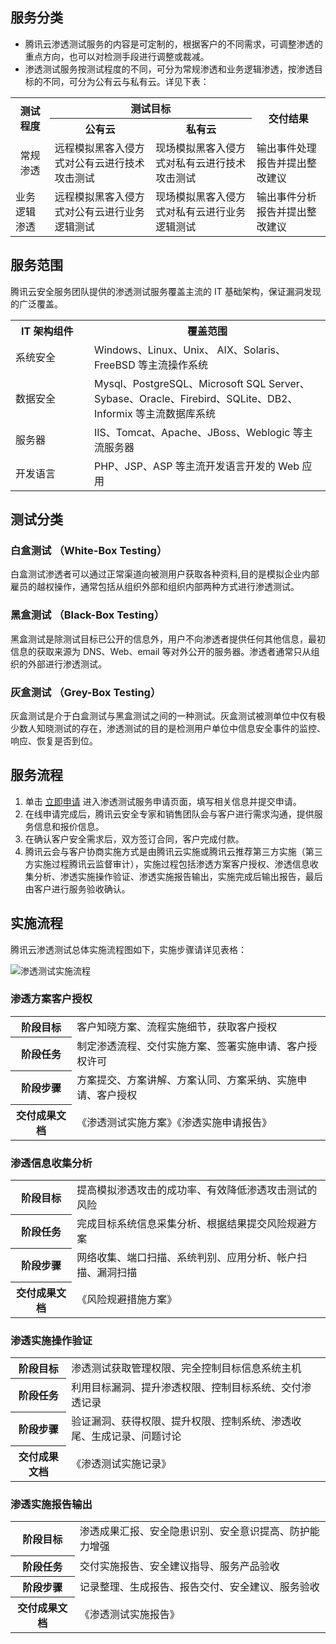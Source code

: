 ## 服务分类
- 腾讯云渗透测试服务的内容是可定制的，根据客户的不同需求，可调整渗透的重点方向，也可以对检测手段进行调整或裁减。
- 渗透测试服务按测试程度的不同，可分为常规渗透和业务逻辑渗透，按渗透目标的不同，可分为公有云与私有云。详见下表：

<table>
<tr align=center>
<th rowspan="2"> <b>测试程度</b>  </th>
<th colspan="2" > <b>测试目标</b> </th>
<th rowspan="2"> <b>交付结果</b></th>
</tr>
<tr align=center>
<th><b>公有云</b></th>
<th><b>私有云</b></th>
</tr>
<tr>
<td align=center>常规渗透</td>
<td>远程模拟黑客入侵方式对公有云进行技术攻击测试</td>
<td>现场模拟黑客入侵方式对私有云进行技术攻击测试</td>
<td>输出事件处理报告并提出整改建议</td>
</tr>
<tr>
<td>业务逻辑渗透</td>
<td>远程模拟黑客入侵方式对公有云进行业务逻辑测试</td>
<td>现场模拟黑客入侵方式对私有云进行业务逻辑测试</td>
<td>输出事件分析报告并提出整改建议</td>
</tr>
</table>

## 服务范围
腾讯云安全服务团队提供的渗透测试服务覆盖主流的 IT 基础架构，保证漏洞发现的广泛覆盖。
<table>
<tbody><tr>
<th width=110> <b>IT 架构组件</b>  </th>
<th  > <b>覆盖范围</b> </th>
</tr>
<tr>
<td>系统安全</td>
<td>Windows、Linux、Unix、 AIX、Solaris、FreeBSD 等主流操作系统</td>
</tr>
<tr>
<td>数据安全</td>
<td>Mysql、PostgreSQL、Microsoft SQL Server、Sybase、Oracle、Firebird、SQLite、DB2、Informix 等主流数据库系统</td>
</tr>
<tr>
<td>服务器</td>
<td>IIS、Tomcat、Apache、JBoss、Weblogic 等主流服务器</td>
</tr>
<tr>
<td>开发语言</td>
<td>PHP、JSP、ASP 等主流开发语言开发的 Web 应用</td>
</tr>
</tbody></table>

## 测试分类
### 白盒测试 （White-Box Testing）
白盒测试渗透者可以通过正常渠道向被测用户获取各种资料,目的是模拟企业内部雇员的越权操作，通常包括从组织外部和组织内部两种方式进行渗透测试。
### 黑盒测试 （Black-Box Testing）
黑盒测试是除测试目标已公开的信息外，用户不向渗透者提供任何其他信息，最初信息的获取来源为 DNS、Web、email 等对外公开的服务器。渗透者通常只从组织的外部进行渗透测试。
### 灰盒测试 （Grey-Box Testing）
灰盒测试是介于白盒测试与黑盒测试之间的一种测试。灰盒测试被测单位中仅有极少数人知晓测试的存在，渗透测试的目的是检测用户单位中信息安全事件的监控、响应、恢复是否到位。

## 服务流程
1. 单击 [立即申请](https://cloud.tencent.com/apply/p/3i7p33617j8) 进入渗透测试服务申请页面，填写相关信息并提交申请。
2. 在线申请完成后，腾讯云安全专家和销售团队会与客户进行需求沟通，提供服务信息和报价信息。
3. 在确认客户安全需求后，双方签订合同，客户完成付款。
4. 腾讯云会与客户协商实施方式是由腾讯云实施或腾讯云推荐第三方实施（第三方实施过程腾讯云监督审计），实施过程包括渗透方案客户授权、渗透信息收集分析、渗透实施操作验证、渗透实施报告输出，实施完成后输出报告，最后由客户进行服务验收确认。

## 实施流程
腾讯云渗透测试总体实施流程图如下，实施步骤请详见表格：

![渗透测试实施流程](//mc.qcloudimg.com/static/img/52f209216dd96eb602fd82897704664a/image.png)
### 渗透方案客户授权    
<table>
<tr>
<th > <b>阶段目标</b>  </th>
<td > 客户知晓方案、流程实施细节，获取客户授权</td>
</tr>
<tr>
<th > <b>阶段任务</b> </th>
<td>制定渗透流程、交付实施方案、签署实施申请、客户授权许可</td>
</tr>
<tr>
<th > <b>阶段步骤</b> </th>
<td>方案提交、方案讲解、方案认同、方案采纳、实施申请、客户授权</td>
</tr>
<tr>
<th > <b>交付成果文档</b> </th>
<td>《渗透测试实施方案》《渗透实施申请报告》</td>
</tr>
</table>

### 渗透信息收集分析
<table>
<tr>
<th > <b>阶段目标</b>  </th>
<td > 提高模拟渗透攻击的成功率、有效降低渗透攻击测试的风险</td>
</tr>
<tr>
<th > <b>阶段任务</b> </th>
<td>完成目标系统信息采集分析、根据结果提交风险规避方案</td>
</tr>
<tr>
<th > <b>阶段步骤</b> </th>
<td>网络收集、端口扫描、系统判别、应用分析、帐户扫描、漏洞扫描</td>
</tr>
<tr>
<th > <b>交付成果文档</b> </th>
<td>《风险规避措施方案》</td>
</tr>
</table>

### 渗透实施操作验证
<table>
<tr>
<th > <b>阶段目标</b>  </th>
<td > 渗透测试获取管理权限、完全控制目标信息系统主机</td>
</tr>
<tr>
<th > <b>阶段任务</b> </th>
<td>利用目标漏洞、提升渗透权限、控制目标系统、交付渗透记录</td>
</tr>
<tr>
<th > <b>阶段步骤</b> </th>
<td>验证漏洞、获得权限、提升权限、控制系统、渗透收尾、生成记录、问题讨论</td>
</tr>
<tr>
<th > <b>交付成果文档</b> </th>
<td>《渗透测试实施记录》</td>
</tr>
</table>

### 渗透实施报告输出
<table>
<tr>
<th > <b>阶段目标</b>  </th>
<td > 渗透成果汇报、安全隐患识别、安全意识提高、防护能力增强</td>
</tr>
<tr>
<th > <b>阶段任务</b> </th>
<td>交付实施报告、安全建议指导、服务产品验收</td>
</tr>
<tr>
<th > <b>阶段步骤</b> </th>
<td>记录整理、生成报告、报告交付、安全建议、服务验收</td>
</tr>
<tr>
<th > <b>交付成果文档</b> </th>
<td>《渗透测试实施报告》</td>
</tr>
</table>
